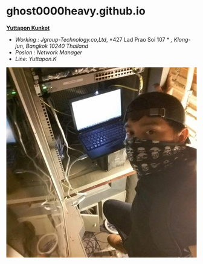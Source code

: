 # ghost0000heavy.github.io

**[Yuttapon Kunkot](https://ghost0000heavy.github.io/)**
* *Working : Jgroup-Technology.co,Ltd*, *427 Lad Prao Soi 107 * *,* *Klong-jun, Bangkok 10240 Thailand* 
* *Posion  :  Network Manager*
* *Line: Yuttapon.K*

 ![SomeJob](config.jpg)
